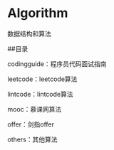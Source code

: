# Algorithm
数据结构和算法

##目录

codingguide：程序员代码面试指南

leetcode：leetcode算法

lintcode：lintcode算法

mooc：慕课网算法

offer：剑指offer

others：其他算法